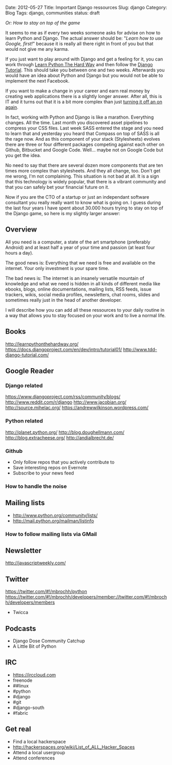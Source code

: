Date: 2012-05-27
Title: Important Django ressources
Slug: django
Category: Blog
Tags: django, communities
status: draft

*Or: How to stay on top of the game*

It seems to me as if every two weeks someone asks for advise on how to learn
Python and Django. The actual answer should be: "*Learn how to use Google,
first!*" because it is really all there right in front of you  but that would
not give me any karma.

If you just want to play around with Django and get a feeling for it, you can
work through [Learn Python The Hard Way](http://learnpythonthehardway.org/)
and then follow the [Django Tutorial](https://docs.djangoproject.com/en/dev/intro/tutorial01/).
This should take you between one and two weeks. Afterwards you would have an
idea about Python and Django but you would not be able to implement the next
Facebook.

If you want to make a change in your career and earn real money by creating
web applications there is a slightly longer answer. After all, this is IT and
it turns out that it is a bit more complex than just [turning it off an on
again](https://www.youtube.com/watch?v=p85xwZ_OLX0).

In fact, working with Python and Django is like a marathon. Everything changes.
All the time. Last month you discovered asset pipelines to compress your CSS
files.  Last week SASS entered the stage and you need to learn that and
yesterday you heard that Compass on top of SASS is all the rage now. And as
this component of your stack (Stylesheets) evolves there are three or four
different packages competing against each other on Github, Bitbucket and Google
Code. Well... maybe not on Google Code but you get the idea.

No need to say that there are several dozen more components that are ten times
more complex than stylesheets. And they all change, too. Don't get me wrong,
I'm not complaining. This situation is not bad at all. It is a sign that this
technology is widely popular, that there is a vibrant community and that you
can safely bet your financial future on it.

Now if you are the CTO of a startup or just an independant software consultant
you really really want to know what is going on. I guess during the last four
years I have spent about 30.000 hours trying to stay on top of the Django game,
so here is my slightly larger answer:

## Overview

All you need is a computer, a state of the art smartphone (preferably Android)
and at least half a year of your time and passion (at least four hours a day).

The good news is: Everything that we need is free and available on the
internet. Your only investment is your spare time.

The bad news is: The internet is an insanely versatile mountain of knowledge
and what we need is hidden in all kinds of different media like ebooks, blogs,
online documentations, mailing lists, RSS feeds, issue trackers, wikis, social
media profiles, newsletters, chat rooms, slides and sometimes really just in
the head of another developer.

I will describe how you can add all these ressources to your daily routine in a
way that allows you to stay focused on your work and to live a normal life.

## Books

http://learnpythonthehardway.org/
https://docs.djangoproject.com/en/dev/intro/tutorial01/
http://www.tdd-django-tutorial.com/

## Google Reader

### Django related

https://www.djangoproject.com/rss/community/blogs/
http://www.reddit.com/r/django
http://www.jacobian.org/
http://source.mihelac.org/
https://andrewwilkinson.wordpress.com/

### Python related

http://planet.python.org/
http://blog.doughellmann.com/
http://blog.extracheese.org/
http://andialbrecht.de/

### Github

* Only follow repos that you actively contribute to
* Save interesting repos on Evernote
* Subscribe to your news feed

### How to handle the noise

## Mailing lists

* http://www.python.org/community/lists/
* http://mail.python.org/mailman/listinfo

### How to follow mailing lists via GMail

## Newsletter

http://javascriptweekly.com/

## Twitter

https://twitter.com/#!/mbrochh/python
https://twitter.com/#!/mbrochh/developers/member://twitter.com/#!/mbrochh/developers/members

* Twicca

## Podcasts

* Django Dose Community Catchup
* A Little Bit of Python

## IRC

* https://irccloud.com
* freenode
* ##linux
* #python
* #django
* #git
* #django-south
* #fabric

## Get real

* Find a local hackerspace
* http://hackerspaces.org/wiki/List_of_ALL_Hacker_Spaces
* Attend a local usergroup
* Attend conferences
